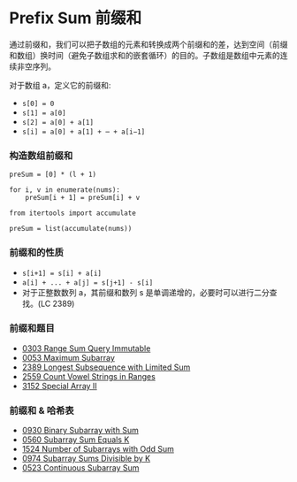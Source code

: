 # Prefix Sum 前缀和

通过前缀和，我们可以把子数组的元素和转换成两个前缀和的差，达到空间（前缀和数组）换时间（避免子数组求和的嵌套循环）的目的。子数组是数组中元素的连续非空序列。

对于数组 a，定义它的前缀和:

- `s[0] = 0`
- `s[1] = a[0]`
- `s[2] = a[0] + a[1]`
- `s[i] = a[0] + a[1] + ⋯ + a[i−1]`

### 构造数组前缀和
```
preSum = [0] * (l + 1)

for i, v in enumerate(nums):
    preSum[i + 1] = preSum[i] + v
```
```
from itertools import accumulate

preSum = list(accumulate(nums))
```

### 前缀和的性质
- `s[i+1] = s[i] + a[i]`
- `a[i] + ... + a[j] = s[j+1] - s[i]`
- 对于正整数数列 a，其前缀和数列 s 是单调递增的，必要时可以进行二分查找。(LC 2389)

### 前缀和题目
- [0303 Range Sum Query Immutable](https://leetcode.com/problems/range-sum-query-immutable/)
- [0053 Maximum Subarray](https://leetcode.com/problems/maximum-subarray/)
- [2389 Longest Subsequence with Limited Sum](https://leetcode.com/problems/longest-subsequence-with-limited-sum/)
- [2559 Count Vowel Strings in Ranges](https://leetcode.com/problems/count-vowel-strings-in-ranges/description/)
- [3152 Special Array II](https://leetcode.com/problems/special-array-ii/)

### 前缀和 & 哈希表
- [0930 Binary Subarray with Sum](https://leetcode.com/problems/binary-subarrays-with-sum/)
- [0560 Subarray Sum Equals K](https://leetcode.com/problems/subarray-sum-equals-k/)
- [1524 Number of Subarrays with Odd Sum](https://leetcode.com/problems/number-of-sub-arrays-with-odd-sum/)
- [0974 Subarray Sums Divisible by K](https://leetcode.com/problems/subarray-sums-divisible-by-k/)
- [0523 Continuous Subarray Sum](https://leetcode.com/problems/continuous-subarray-sum/)